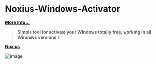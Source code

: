 # Noxius-Windows-Activator

**[More Info...](https://docs.projectnoxius.xyz/posts/noxius-windows-activator)**


> **Simple tool for activate your Windows totally free, working in all Windows versions !**

**[Noxius](https://github.com/Noxius-TM)**

![image](https://user-images.githubusercontent.com/48841069/232320645-522233f8-ed3a-45a3-8e15-39f903cb3082.png)
